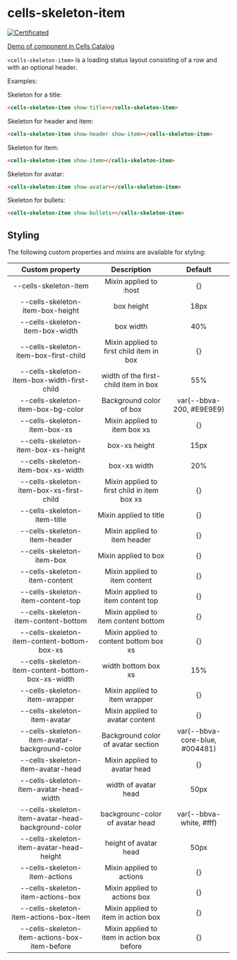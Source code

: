 # cells-skeleton-item

[![Certificated](https://img.shields.io/badge/certificated-yes-brightgreen.svg)](http://bbva-files.s3.amazonaws.com/cells/bbva-catalog/index.html)

[Demo of component in Cells Catalog](http://bbva-files.s3.amazonaws.com/cells/bbva-catalog/index.html#/elements/cells-skeleton-item)

`<cells-skeleton-item>` is a loading status layout consisting of a row and with an optional header.

Examples:

Skeleton for a title:
```html
<cells-skeleton-item show-title></cells-skeleton-item>
```

Skeleton for header and item:
```html
<cells-skeleton-item show-header show-item></cells-skeleton-item>
```
Skeleton for item:
```html
<cells-skeleton-item show-item></cells-skeleton-item>
```

Skeleton for avatar:
```html
<cells-skeleton-item show-avatar></cells-skeleton-item>
```

Skeleton for bullets:
```html
<cells-skeleton-item show-bullets></cells-skeleton-item>
```

## Styling

The following custom properties and mixins are available for styling:

| Custom property                                   | Description                                     | Default  |
|:-------------------------------------------------:|:-----------------------------------------------:|:--------:|
| --cells-skeleton-item                             | Mixin applied to :host                          | {}       |
| --cells-skeleton-item-box-height                  | box height                                      | 18px     |
| --cells-skeleton-item-box-width                   | box width                                       | 40%      |
| --cells-skeleton-item-box-first-child             | Mixin applied to first child item in box        | {}       |
| --cells-skeleton-item-box-width-first-child       | width of the first-child item in box            | 55%      |
| --cells-skeleton-item-box-bg-color                | Background color of box                         | var(--bbva-200, #E9E9E9)  |
| --cells-skeleton-item-box-xs                      | Mixin applied to item box xs                    | {}       |
| --cells-skeleton-item-box-xs-height               | box-xs height                                   | 15px     |
| --cells-skeleton-item-box-xs-width                | box-xs width                                    | 20%      |
| --cells-skeleton-item-box-xs-first-child          | Mixin applied to first child in item box xs     | {}       |
| --cells-skeleton-item-title                       | Mixin applied to title                          | {}       |
| --cells-skeleton-item-header                      | Mixin applied to item header                    | {}       |
| --cells-skeleton-item-box                         | Mixin applied to box                            | {}       |
| --cells-skeleton-item-content                     | Mixin applied to item content                   | {}       |
| --cells-skeleton-item-content-top                 | Mixin applied to item content top               | {}       |
| --cells-skeleton-item-content-bottom              | Mixin applied to item content bottom            | {}       |
| --cells-skeleton-item-content-bottom-box-xs       | Mixin applied to content bottom box xs          | {}       |
| --cells-skeleton-item-content-bottom-box-xs-width | width bottom box xs                             | 15%      |
| --cells-skeleton-item-wrapper                     | Mixin applied to item wrapper                   | {}       |
| --cells-skeleton-item-avatar                      | Mixin applied to avatar content                 | {}       |
| --cells-skeleton-item-avatar-background-color     | Background color of avatar section              | var(--bbva-core-blue, #004481)  |
| --cells-skeleton-item-avatar-head                 | Mixin applied to avatar head                    | {}       |
| --cells-skeleton-item-avatar-head-width           | width of avatar head                            | 50px     |
| --cells-skeleton-item-avatar-head-background-color | backgrounc-color of avatar head                | var(--bbva-white, #fff) |
| --cells-skeleton-item-avatar-head-height          | height of avatar head                           | 50px     |
| --cells-skeleton-item-actions                     | Mixin applied to actions                        | {}       |
| --cells-skeleton-item-actions-box                 | Mixin applied to actions box                    | {}       |
| --cells-skeleton-item-actions-box-item            | Mixin applied to item in action box             | {}       |
| --cells-skeleton-item-actions-box-item-before     | Mixin applied to item in action box before      | {}       |

